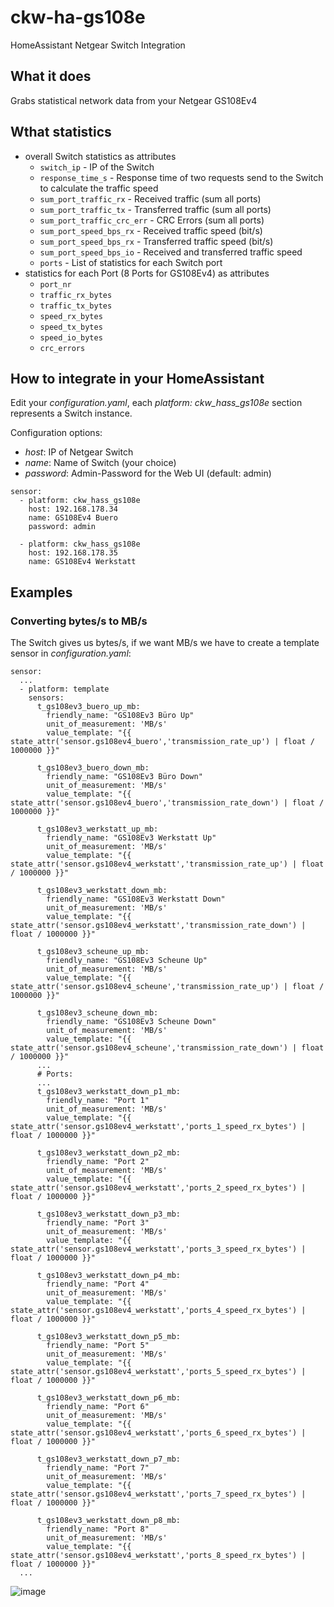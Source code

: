 # ckw-ha-gs108e
HomeAssistant Netgear Switch Integration

## What it does
Grabs statistical network data from your Netgear GS108Ev4

## Wthat statistics
- overall Switch statistics as attributes
  - `switch_ip` - IP of the Switch
  - `response_time_s` - Response time of two requests send to the Switch to calculate the traffic speed
  - `sum_port_traffic_rx` - Received traffic (sum all ports)
  - `sum_port_traffic_tx` - Transferred traffic (sum all ports)
  - `sum_port_traffic_crc_err` - CRC Errors (sum all ports)
  - `sum_port_speed_bps_rx` - Received traffic speed (bit/s)
  - `sum_port_speed_bps_rx` - Transferred traffic speed (bit/s)
  - `sum_port_speed_bps_io` - Received and transferred traffic speed 
  - `ports` - List of statistics for each Switch port
- statistics for each Port (8 Ports for GS108Ev4) as attributes
  - `port_nr`
  - `traffic_rx_bytes`
  - `traffic_tx_bytes`
  - `speed_rx_bytes`
  - `speed_tx_bytes`
  - `speed_io_bytes`
  - `crc_errors`


## How to integrate in your HomeAssistant
Edit your *configuration.yaml*, each *platform: ckw_hass_gs108e* section represents a Switch instance.

Configuration options:

- *host*: IP of Netgear Switch
- *name*: Name of Switch (your choice)
- *password*: Admin-Password for the Web UI (default: admin)

```
sensor:
  - platform: ckw_hass_gs108e
    host: 192.168.178.34
    name: GS108Ev4 Buero
    password: admin

  - platform: ckw_hass_gs108e
    host: 192.168.178.35
    name: GS108Ev4 Werkstatt
```

## Examples

### Converting bytes/s to MB/s

The Switch gives us bytes/s, if we want MB/s we have to create a template sensor in *configuration.yaml*:

```
sensor:
  ...
  - platform: template
    sensors:
      t_gs108ev3_buero_up_mb:
        friendly_name: "GS108Ev3 Büro Up"
        unit_of_measurement: 'MB/s'
        value_template: "{{ state_attr('sensor.gs108ev4_buero','transmission_rate_up') | float / 1000000 }}"

      t_gs108ev3_buero_down_mb:
        friendly_name: "GS108Ev3 Büro Down"
        unit_of_measurement: 'MB/s'
        value_template: "{{ state_attr('sensor.gs108ev4_buero','transmission_rate_down') | float / 1000000 }}"

      t_gs108ev3_werkstatt_up_mb:
        friendly_name: "GS108Ev3 Werkstatt Up"
        unit_of_measurement: 'MB/s'
        value_template: "{{ state_attr('sensor.gs108ev4_werkstatt','transmission_rate_up') | float / 1000000 }}"

      t_gs108ev3_werkstatt_down_mb:
        friendly_name: "GS108Ev3 Werkstatt Down"
        unit_of_measurement: 'MB/s'
        value_template: "{{ state_attr('sensor.gs108ev4_werkstatt','transmission_rate_down') | float / 1000000 }}"

      t_gs108ev3_scheune_up_mb:
        friendly_name: "GS108Ev3 Scheune Up"
        unit_of_measurement: 'MB/s'
        value_template: "{{ state_attr('sensor.gs108ev4_scheune','transmission_rate_up') | float / 1000000 }}"

      t_gs108ev3_scheune_down_mb:
        friendly_name: "GS108Ev3 Scheune Down"
        unit_of_measurement: 'MB/s'
        value_template: "{{ state_attr('sensor.gs108ev4_scheune','transmission_rate_down') | float / 1000000 }}"
      ...   
      # Ports:  
      ...    
      t_gs108ev3_werkstatt_down_p1_mb:
        friendly_name: "Port 1"
        unit_of_measurement: 'MB/s'
        value_template: "{{ state_attr('sensor.gs108ev4_werkstatt','ports_1_speed_rx_bytes') | float / 1000000 }}"

      t_gs108ev3_werkstatt_down_p2_mb:
        friendly_name: "Port 2"
        unit_of_measurement: 'MB/s'
        value_template: "{{ state_attr('sensor.gs108ev4_werkstatt','ports_2_speed_rx_bytes') | float / 1000000 }}"

      t_gs108ev3_werkstatt_down_p3_mb:
        friendly_name: "Port 3"
        unit_of_measurement: 'MB/s'
        value_template: "{{ state_attr('sensor.gs108ev4_werkstatt','ports_3_speed_rx_bytes') | float / 1000000 }}"

      t_gs108ev3_werkstatt_down_p4_mb:
        friendly_name: "Port 4"
        unit_of_measurement: 'MB/s'
        value_template: "{{ state_attr('sensor.gs108ev4_werkstatt','ports_4_speed_rx_bytes') | float / 1000000 }}"

      t_gs108ev3_werkstatt_down_p5_mb:
        friendly_name: "Port 5"
        unit_of_measurement: 'MB/s'
        value_template: "{{ state_attr('sensor.gs108ev4_werkstatt','ports_5_speed_rx_bytes') | float / 1000000 }}"

      t_gs108ev3_werkstatt_down_p6_mb:
        friendly_name: "Port 6"
        unit_of_measurement: 'MB/s'
        value_template: "{{ state_attr('sensor.gs108ev4_werkstatt','ports_6_speed_rx_bytes') | float / 1000000 }}"

      t_gs108ev3_werkstatt_down_p7_mb:
        friendly_name: "Port 7"
        unit_of_measurement: 'MB/s'
        value_template: "{{ state_attr('sensor.gs108ev4_werkstatt','ports_7_speed_rx_bytes') | float / 1000000 }}"

      t_gs108ev3_werkstatt_down_p8_mb:
        friendly_name: "Port 8"
        unit_of_measurement: 'MB/s'
        value_template: "{{ state_attr('sensor.gs108ev4_werkstatt','ports_8_speed_rx_bytes') | float / 1000000 }}"
  ...
```

![image](https://user-images.githubusercontent.com/4140156/118571964-9ac0fa80-b77f-11eb-951e-a5e393157bd0.png)
